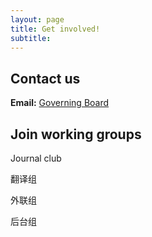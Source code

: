 ```yaml
---
layout: page
title: Get involved!
subtitle:
---
```



## Contact us

**Email:** [Governing Board](mailto:hcp4715@gmail.com)

## Join working groups

Journal club

翻译组

外联组

后台组

